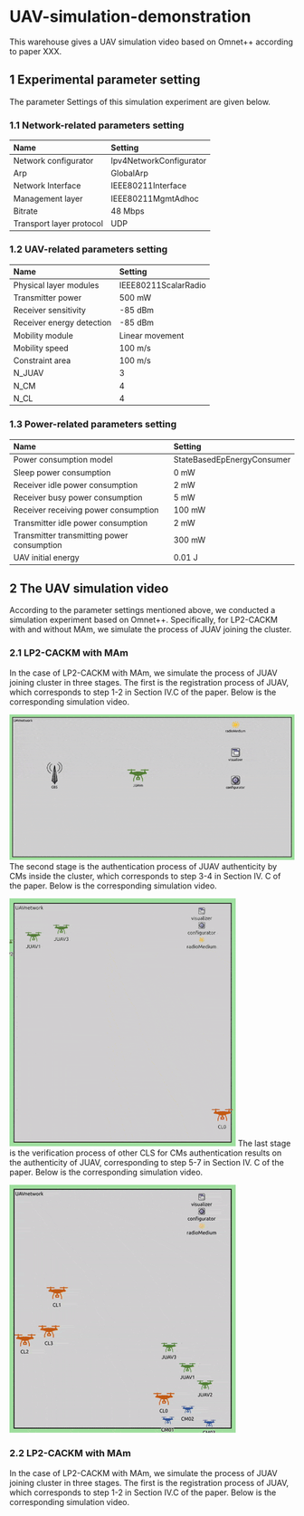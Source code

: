 # UAV-simulation-demonstration
This warehouse gives a UAV simulation video based on Omnet++ according to paper XXX.
## 1 Experimental parameter setting
The parameter Settings of this simulation experiment are given below.
### 1.1 Network-related parameters setting
| Name | Setting |
|:---------|:---------|
|Network configurator   | Ipv4NetworkConfigurator   |
| Arp   | GlobalArp   |
| Network Interface   | IEEE80211Interface   |
| Management layer   | IEEE80211MgmtAdhoc   |
| Bitrate   | 48 Mbps   |
| Transport layer protocol   | UDP   |
### 1.2 UAV-related parameters setting
| Name | Setting |
|:---------|:---------|
|Physical layer modules   | IEEE80211ScalarRadio   |
| Transmitter power   | 500 mW   |
| Receiver sensitivity   | -85 dBm   |
| Receiver energy detection   | -85 dBm   |
| Mobility module   | Linear movement   |
| Mobility speed   | 100 m/s   |
| Constraint area   | 100 m/s   |
| N_JUAV   | 3   |
| N_CM   | 4   |
| N_CL   | 4   |
### 1.3 Power-related parameters setting
| Name | Setting |
|:---------|:---------|
|Power consumption model   | StateBasedEpEnergyConsumer   |
| Sleep power consumption   | 0 mW  |
| Receiver idle power consumption   | 2 mW   |
| Receiver busy power consumption   | 5 mW   |
| Receiver receiving power consumption   | 100 mW   |
| Transmitter idle power consumption   | 2 mW   |
| Transmitter transmitting power consumption   | 300 mW   |
| UAV initial energy   | 0.01 J   |
## 2 The UAV simulation video
According to the parameter settings mentioned above, we conducted a simulation experiment based on Omnet++. Specifically, for LP2-CACKM with and without MAm, we simulate the process of JUAV joining the cluster.
### 2.1 LP2-CACKM with MAm
In the case of LP2-CACKM with MAm, we simulate the process of JUAV joining cluster in three stages. The first is the registration process of JUAV, which corresponds to step 1-2 in Section IV.C of the paper. Below is the corresponding simulation video.

![First Stage Demo](Simulation%20gif/First%20stage--LP2-CACKM%20with%20MAm.gif)
The second stage is the authentication process of JUAV authenticity by CMs inside the cluster, which corresponds to step 3-4 in Section IV. C of the paper. Below is the corresponding simulation video.

![Second Stage Demo](Simulation%20gif/Second%20stage--LP2-CACKM%20with%20MAm.gif)
The last stage is the verification process of other CLS for CMs authentication results on the authenticity of JUAV, corresponding to step 5-7 in Section IV. C of the paper. Below is the corresponding simulation video.

![Third Stage Demo](Simulation%20gif/Third%20stage--LP2-CACKM%20with%20MAm.gif)

### 2.2 LP2-CACKM with MAm
In the case of LP2-CACKM with MAm, we simulate the process of JUAV joining cluster in three stages. The first is the registration process of JUAV, which corresponds to step 1-2 in Section IV.C of the paper. Below is the corresponding simulation video.


